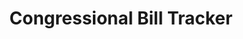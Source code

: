 ---
title: "Congressional Bill Tracker"
year: "2024"
description: "A modern platform that makes congressional bills accessible to everyone by using AI to generate clear summaries, provide real-time updates, and visualize the legislative process. Features include bill tracking, plain English summaries, and comprehensive information about sponsors and voting records."
image: "/project/BillsInCongress.gif"
projectUrl: "https://billsincongress.com/"
technologies: ["Next.js", "Supabase", "API"]
--- 
